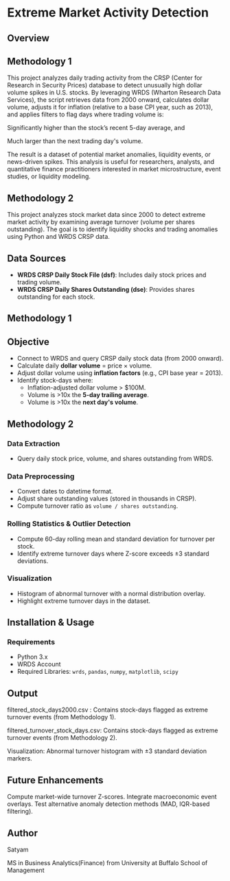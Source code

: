 # Extreme Market Activity Detection

## Overview
## Methodology 1 
This project analyzes daily trading activity from the CRSP (Center for Research in Security Prices) database to detect unusually high dollar volume spikes in U.S. stocks. By leveraging WRDS (Wharton Research Data Services), the script retrieves data from 2000 onward, calculates dollar volume, adjusts it for inflation (relative to a base CPI year, such as 2013), and applies filters to flag days where trading volume is:

Significantly higher than the stock’s recent 5-day average, and

Much larger than the next trading day's volume.

The result is a dataset of potential market anomalies, liquidity events, or news-driven spikes. This analysis is useful for researchers, analysts, and quantitative finance practitioners interested in market microstructure, event studies, or liquidity modeling.

## Methodology 2
This project analyzes stock market data since 2000 to detect extreme market activity by examining average turnover (volume per shares outstanding). The goal is to identify liquidity shocks and trading anomalies using Python and WRDS CRSP data.

## Data Sources
- **WRDS CRSP Daily Stock File (dsf)**: Includes daily stock prices and trading volume.
- **WRDS CRSP Daily Shares Outstanding (dse)**: Provides shares outstanding for each stock.

## Methodology 1

##  Objective

- Connect to WRDS and query CRSP daily stock data (from 2000 onward).
- Calculate daily **dollar volume** = price × volume.
- Adjust dollar volume using **inflation factors** (e.g., CPI base year = 2013).
- Identify stock-days where:
  - Inflation-adjusted dollar volume > $100M.
  - Volume is >10x the **5-day trailing average**.
  - Volume is >10x the **next day's volume**.

## Methodology 2

### Data Extraction
- Query daily stock price, volume, and shares outstanding from WRDS.

### Data Preprocessing
- Convert dates to datetime format.
- Adjust share outstanding values (stored in thousands in CRSP).
- Compute turnover ratio as `volume / shares outstanding`.

### Rolling Statistics & Outlier Detection
- Compute 60-day rolling mean and standard deviation for turnover per stock.
- Identify extreme turnover days where Z-score exceeds ±3 standard deviations.

### Visualization
- Histogram of abnormal turnover with a normal distribution overlay.
- Highlight extreme turnover days in the dataset.

## Installation & Usage

### Requirements
- Python 3.x
- WRDS Account
- Required Libraries: `wrds`, `pandas`, `numpy`, `matplotlib`, `scipy`

## Output

filtered_stock_days2000.csv : Contains stock-days flagged as extreme turnover events (from Methodology 1).

filtered_turnover_stock_days.csv: Contains stock-days flagged as extreme turnover events (from Methodology 2).

Visualization: Abnormal turnover histogram with ±3 standard deviation markers.

## Future Enhancements

Compute market-wide turnover Z-scores.
Integrate macroeconomic event overlays.
Test alternative anomaly detection methods (MAD, IQR-based filtering).


## Author
Satyam

MS in Business Analytics(Finance) from University at Buffalo School of Management
